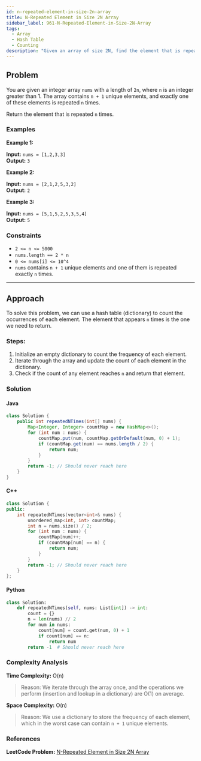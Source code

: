 ```yaml
---
id: n-repeated-element-in-size-2n-array
title: N-Repeated Element in Size 2N Array
sidebar_label: 961-N-Repeated-Element-in-Size-2N-Array
tags:
  - Array
  - Hash Table
  - Counting
description: "Given an array of size 2N, find the element that is repeated N times."
---
```


## Problem

You are given an integer array `nums` with a length of `2n`, where `n` is an integer greater than 1. The array contains `n + 1` unique elements, and exactly one of these elements is repeated `n` times.

Return the element that is repeated `n` times.

### Examples

**Example 1:**

**Input:** `nums = [1,2,3,3]`  
**Output:** `3`

**Example 2:**

**Input:** `nums = [2,1,2,5,3,2]`  
**Output:** `2`

**Example 3:**

**Input:** `nums = [5,1,5,2,5,3,5,4]`  
**Output:** `5`

### Constraints

- `2 <= n <= 5000`
- `nums.length == 2 * n`
- `0 <= nums[i] <= 10^4`
- `nums` contains `n + 1` unique elements and one of them is repeated exactly `n` times.

---

## Approach

To solve this problem, we can use a hash table (dictionary) to count the occurrences of each element. The element that appears `n` times is the one we need to return.

### Steps:

1. Initialize an empty dictionary to count the frequency of each element.
2. Iterate through the array and update the count of each element in the dictionary.
3. Check if the count of any element reaches `n` and return that element.

### Solution

#### Java

```java
class Solution {
    public int repeatedNTimes(int[] nums) {
        Map<Integer, Integer> countMap = new HashMap<>();
        for (int num : nums) {
            countMap.put(num, countMap.getOrDefault(num, 0) + 1);
            if (countMap.get(num) == nums.length / 2) {
                return num;
            }
        }
        return -1; // Should never reach here
    }
}
```

#### C++

```cpp
class Solution {
public:
    int repeatedNTimes(vector<int>& nums) {
        unordered_map<int, int> countMap;
        int n = nums.size() / 2;
        for (int num : nums) {
            countMap[num]++;
            if (countMap[num] == n) {
                return num;
            }
        }
        return -1; // Should never reach here
    }
};
```

#### Python

```python
class Solution:
    def repeatedNTimes(self, nums: List[int]) -> int:
        count = {}
        n = len(nums) // 2
        for num in nums:
            count[num] = count.get(num, 0) + 1
            if count[num] == n:
                return num
        return -1  # Should never reach here
```

### Complexity Analysis

**Time Complexity:** O(n)

> Reason: We iterate through the array once, and the operations we perform (insertion and lookup in a dictionary) are O(1) on average.

**Space Complexity:** O(n)

> Reason: We use a dictionary to store the frequency of each element, which in the worst case can contain `n + 1` unique elements.

### References

**LeetCode Problem:** [N-Repeated Element in Size 2N Array](https://leetcode.com/problems/n-repeated-element-in-size-2n-array/)
